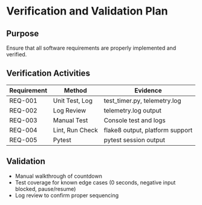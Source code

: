 # Verification and Validation Plan

## Purpose
Ensure that all software requirements are properly implemented and verified.

## Verification Activities
| Requirement | Method             | Evidence                          |
|-------------|--------------------|-----------------------------------|
| REQ-001     | Unit Test, Log     | test_timer.py, telemetry.log      |
| REQ-002     | Log Review         | telemetry.log output              |
| REQ-003     | Manual Test        | Console test and logs             |
| REQ-004     | Lint, Run Check    | flake8 output, platform support   |
| REQ-005     | Pytest             | pytest session output             |

## Validation
- Manual walkthrough of countdown
- Test coverage for known edge cases (0 seconds, negative input blocked, pause/resume)
- Log review to confirm proper sequencing
